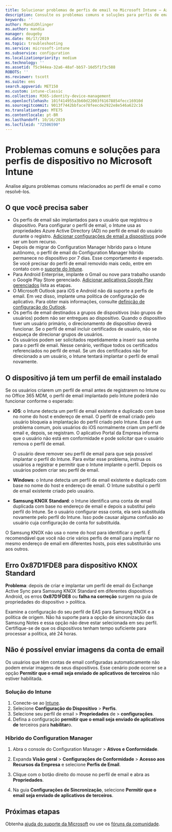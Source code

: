 ```yaml
---
title: Solucionar problemas de perfis de email no Microsoft Intune – Azure | Microsoft Docs
description: Consulte os problemas comuns e soluções para perfis de email no Microsoft Intune, incluindo perfis de email duplicados e erros em dispositivos Android Samsung KNOX Standard.
keywords: ''
author: MandiOhlinger
ms.author: mandia
manager: dougeby
ms.date: 06/17/2019
ms.topic: troubleshooting
ms.service: microsoft-intune
ms.subservice: configuration
ms.localizationpriority: medium
ms.technology: ''
ms.assetid: f5c944ea-32a6-48af-bb57-16d5f1f3c588
ROBOTS: ''
ms.reviewer: tscott
ms.suite: ems
search.appverid: MET150
ms.custom: intune-classic
ms.collection: M365-identity-device-management
ms.openlocfilehash: 101f414955a3b60d22003f61678854fecc16910d
ms.sourcegitcommit: 9013f7442bbface78feecde2922e8e546a622c16
ms.translationtype: MTE75
ms.contentlocale: pt-BR
ms.lasthandoff: 10/16/2019
ms.locfileid: "72506590"
---
```

# <a name="common-issues-and-resolutions-with-email-profiles-in-microsoft-intune"></a>Problemas comuns e soluções para perfis de dispositivo no Microsoft Intune

Analise alguns problemas comuns relacionados ao perfil de email e como resolvê-los.

## <a name="what-you-need-to-know"></a>O que você precisa saber

- Os perfis de email são implantados para o usuário que registrou o dispositivo. Para configurar o perfil de email, o Intune usa as propriedades Azure Active Directory (AD) no perfil de email do usuário durante o registro. [Adicionar configurações de email a dispositivos](email-settings-configure.md) pode ser um bom recurso.
- Depois de migrar do Configuration Manager híbrido para o Intune autônomo, o perfil de email do Configuration Manager híbrido permanece no dispositivo por 7 dias. Esse comportamento é esperado. Se você precisar do perfil de email removido mais cedo, entre em contato com o [suporte do Intune](../fundamentals/get-support.md).
- Para Android Enterprise, implante o Gmail ou nove para trabalho usando o Google Play Store gerenciado. [Adicionar aplicativos Google Play gerenciados](../apps/apps-add-android-for-work.md) lista as etapas.
- O Microsoft Outlook para iOS e Android não dá suporte a perfis de email. Em vez disso, implante uma política de configuração de aplicativo. Para obter mais informações, consulte [definição de configuração do Outlook](../apps/app-configuration-policies-outlook.md).
- Os perfis de email destinados a grupos de dispositivos (não grupos de usuários) podem não ser entregues ao dispositivo. Quando o dispositivo tiver um usuário primário, o direcionamento de dispositivo deverá funcionar. Se o perfil de email incluir certificados de usuário, não se esqueça de direcionar grupos de usuários.
- Os usuários podem ser solicitados repetidamente a inserir sua senha para o perfil de email. Nesse cenário, verifique todos os certificados referenciados no perfil de email. Se um dos certificados não for direcionado a um usuário, o Intune tentará implantar o perfil de email novamente.

## <a name="device-already-has-an-email-profile-installed"></a>O dispositivo já tem um perfil de email instalado

Se os usuários criarem um perfil de email antes de registrarem no Intune ou no Office 365 MDM, o perfil de email implantado pelo Intune poderá não funcionar conforme o esperado:

- **iOS**: o Intune detecta um perfil de email existente e duplicado com base no nome do host e endereço de email. O perfil de email criado pelo usuário bloqueia a implantação do perfil criado pelo Intune. Esse é um problema comum, pois usuários do iOS normalmente criam um perfil de email e, depois, se registram. O aplicativo Portal da Empresa informa que o usuário não está em conformidade e pode solicitar que o usuário remova o perfil de email.

  O usuário deve remover seu perfil de email para que seja possível implantar o perfil do Intune. Para evitar esse problema, instrua os usuários a registrar e permitir que o Intune implante o perfil. Depois os usuários podem criar seu perfil de email.

- **Windows**: o Intune detecta um perfil de email existente e duplicado com base no nome do host e endereço de email. O Intune substitui o perfil de email existente criado pelo usuário.

- **Samsung KNOX Standard**: o Intune identifica uma conta de email duplicada com base no endereço de email e depois a substitui pelo perfil do Intune. Se o usuário configurar essa conta, ela será substituída novamente pelo perfil do Intune. Isso pode causar alguma confusão ao usuário cuja configuração de conta for substituída.

O Samsung KNOX não usa o nome do host para identificar o perfil. É recomendável que você não crie vários perfis de email para implantar no mesmo endereço de email em diferentes hosts, pois eles substituirão uns aos outros.

## <a name="error-0x87d1fde8-for-knox-standard-device"></a>Erro 0x87D1FDE8 para dispositivo KNOX Standard

**Problema**: depois de criar e implantar um perfil de email do Exchange Active Sync para Samsung KNOX Standard em diferentes dispositivos Android, os erros **0x87D1FDE8** ou **falha na correção** surgem na guia de propriedades do dispositivo > política.

Examine a configuração do seu perfil de EAS para Samsung KNOX e a política de origem. Não há suporte para a opção de sincronização das Samsung Notes e essa opção não deve estar selecionada em seu perfil. Certifique-se de que os dispositivos tenham tempo suficiente para processar a política, até 24 horas.

## <a name="unable-to-send-images-from--email-account"></a>Não é possível enviar imagens da conta de email

Os usuários que têm contas de email configuradas automaticamente não podem enviar imagens de seus dispositivos. Esse cenário pode ocorrer se a opção **Permitir que o email seja enviado de aplicativos de terceiros** não estiver habilitada.

### <a name="intune-solution"></a>Solução do Intune

1. Conecte-se ao [Intune](https://go.microsoft.com/fwlink/?linkid=2090973).
2. Selecione **Configuração do Dispositivo** > **Perfis**.
3. Selecione seu perfil de email > **Propriedades** de  > **configurações**.
4. Defina a configuração **permitir que o email seja enviado de aplicativos de** terceiros para **habilitar**o.

### <a name="configuration-manager-hybrid"></a>Híbrido do Configuration Manager

1. Abra o console do Configuration Manager > **Ativos e Conformidade**.

2. Expanda **Visão geral** > **Configurações de Conformidade** > **Acesso aos Recursos da Empresa** e selecione **Perfis de Email**.

3. Clique com o botão direito do mouse no perfil de email e abra as **Propriedades**.

4. Na guia **Configurações de Sincronização**, selecione **Permitir que o email seja enviado de aplicativos de terceiros**.

## <a name="next-steps"></a>Próximas etapas

Obtenha [ajuda do suporte da Microsoft](../fundamentals/get-support.md) ou use os [fóruns da comunidade](https://social.technet.microsoft.com/Forums/en-US/home?category=microsoftintune).
